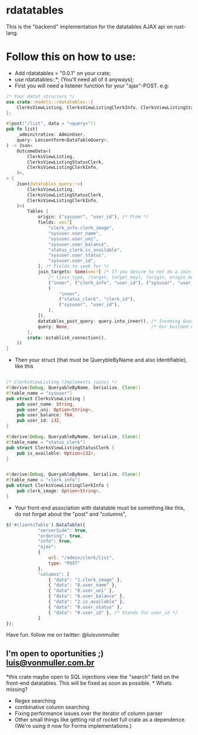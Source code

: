 # rdatatables
This is the "backend" implementation for the datatables AJAX api on rust-lang.

# Follow this on how to use: 
* Add rdatatables = "0.0.1" on your crate;
* use rdatatables::*; (You'll need all of it anyways);
* First you will need a listener function for your "ajax"-POST. 
e.g:

```rust
/* Your datat structers */
use crate::models::rdatatables::{
    ClerksViewListing, ClerksViewListingClerkInfo, ClerksViewListingStatusClerk,
};

#[post("/list", data = "<query>")]
pub fn list(
    _adminitrative: AdminUser,
    query: LenientForm<DataTableQuery>,
) -> Json<
    OutcomeData<(
        ClerksViewListing,
        ClerksViewListingStatusClerk,
        ClerksViewListingClerkInfo,
    )>,
> {
    Json(datatables_query::<(
        ClerksViewListing,
        ClerksViewListingStatusClerk,
        ClerksViewListingClerkInfo,
    )>(
        Tables {
            origin: ("sysuser", "user_id"), /* From */
            fields: vec![
                "clerk_info.clerk_image",
                "sysuser.user_name",
                "sysuser.user_uni",
                "sysuser.user_balance",
                "status_clerk.is_available",
                "sysuser.user_status",
                "sysuser.user_id",
            ], /* Fields to seek for */
            join_targets: Some(vec![ /* If you desire to not do a Join at all, just give a None here */
                /* (join_type, (target, target_key), (origin, origin_key) */
                ("inner", ("clerk_info", "user_id"), ("sysuser", "user_id")),
                (
                    "inner",
                    ("status_clerk", "clerk_id"),
                    ("sysuser", "user_id"),
                ),
            ]),
            datatables_post_query: query.into_inner(), /* Incoming Query parses to the desired struct. */
            query: None,                               /* Our builded query holder */
        },
        crate::establish_connection(),
    ))
}
```

* Then your struct (that must be QuerybleByName and also Identifiable), like this
```rust 

/* ClerksViewListing (Implements joins) */
#[derive(Debug, QueryableByName, Serialize, Clone)]
#[table_name = "sysuser"]
pub struct ClerksViewListing {
    pub user_name: String,
    pub user_uni: Option<String>,
    pub user_balance: f64,
    pub user_id: i32,
}

#[derive(Debug, QueryableByName, Serialize, Clone)]
#[table_name = "status_clerk"]
pub struct ClerksViewListingStatusClerk {
    pub is_available: Option<i32>,
}


#[derive(Debug, QueryableByName, Serialize, Clone)]
#[table_name = "clerk_info"]
pub struct ClerksViewListingClerkInfo {
    pub clerk_image: Option<String>,
}


```
* Your front-end association with datatable must be something like this, do not forget about the "post" and "columns",
```js
$('#clientsTable').DataTable({
			"serverSide": true,
			"ordering": true,
			"info": true,
			"ajax":
			{
				url: "/admin/clerk/list",
				type: "POST"
			},
			"columns": [
				{ "data": "1.clerk_image" },
				{ "data": "0.user_name" }, 
				{ "data": "0.user_uni" },
				{ "data": "0.user_balance" },
				{ "data": "2.is_available" },
				{ "data": "0.user_status" },
				{ "data": "0.user_id" }, /* Stands for user_id */
			]
});

```

Have fun. 
follow me on twitter: @luisvonmuller 
## I'm open to oportunities ;) luis@vonmuller.com.br

*this crate maybe open to SQL injections view the "search" field on the front-end datatables. This will be fixed as soon as possible. *
Whats missing? 
* Regex searching
* combinative column searching
* Fixing performance issues over the iterator of column parser
* Other small things like getting rid of rocket full crate as a dependence. (We're using it now for Forms implementations.)
